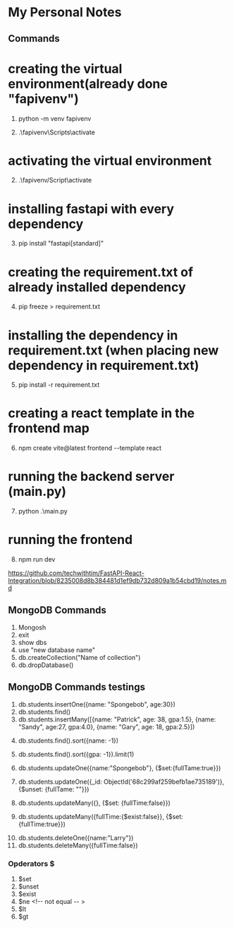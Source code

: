 # My Personal Notes

## Commands

<!-- creating the virtual environment(already done "fapivenv") -->

# creating the virtual environment(already done "fapivenv")

1. python -m venv fapivenv

<!-- activating the virtual environment -->

2. .\fapivenv\Scripts\activate

<!-- installing fastapi with every dependency -->

# activating the virtual environment

2. .\fapivenv/Script\activate

# installing fastapi with every dependency

3. pip install "fastapi[standard]"

<!-- creating the requirement.txt of already installed dependency -->

# creating the requirement.txt of already installed dependency

4. pip freeze > requirement.txt

<!-- installing the dependency in requirement.txt (when placing new dependency  in requirement.txt -->

# installing the dependency in requirement.txt (when placing new dependency in requirement.txt)

5. pip install -r requirement.txt

<!-- creating a react template in the frontend map -->

# creating a react template in the frontend map

6. npm create vite@latest frontend --template react

<!-- running the backend server (main.py) -->

# running the backend server (main.py)

7. python .\main.py

<!-- running the frontend  -->

# running the frontend

8. npm run dev

<!-- Link to a FastAPI-React-Integration project -->

https://github.com/techwithtim/FastAPI-React-Integration/blob/8235008d8b384481d1ef9db732d809a1b54cbd19/notes.md

## MongoDB Commands

1. Mongosh
2. exit
3. show dbs
4. use "new database name"
5. db.createCollection("Name of collection")
6. db.dropDatabase()

## MongoDB Commands testings

1. db.students.insertOne({name: "Spongebob", age:30})
2. db.students.find()
3. db.students.insertMany([{name: "Patrick", age: 38, gpa:1.5}, {name: "Sandy", age:27, gpa:4.0}, {name: "Gary", age: 18, gpa:2.5}])

<!-- 1 is positive and -1 is negative -->

4. db.students.find().sort({name: -1})

<!-- 1 is ascending en -1 descending -->

5. db.students.find().sort({gpa: -1}).limit(1)

<!-- Update document with updateOne(filter, update) -->

6. db.students.updateOne({name:"Spongebob"}, {$set:{fullTame:true}})

<!-- field verwijderen(fullTame) door id te gebruiken -->

7. db.students.updateOne({\_id: ObjectId('68c299af259befb1ae735189')}, {$unset: {fullTame: ""}})

<!-- Alle documenten een fulltime field geven -->

8. db.students.updateMany({}, {$set: {fullTime:false}})

<!-- Alle ducumenten die geen fullTime hebben, krijgen een fullTime die true is -->

9. db.students.updateMany({fullTime:{$exist:false}}, {$set: {fullTime:true}})

<!-- Documenten verwijderen met deleteOne of deleteMany -->

10. db.students.deleteOne({name:"Larry"})
11. db.students.deleteMany({fullTime:false})

### Opderators $

1. $set
2. $unset
3. $exist
4. $ne <!-- not equal -- >
5. $lt <!-- less than -->
6. $gt <!-- greater than-->
